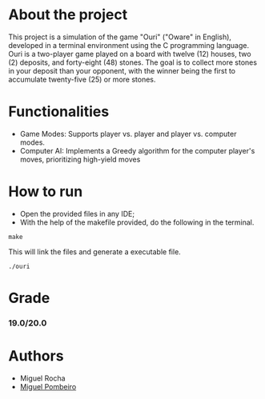 # About the project
This project is a simulation of the game "Ouri" ("Oware" in English), developed in a terminal environment using the C programming language. Ouri is a two-player game played on a board with twelve (12) houses, two (2) deposits, and forty-eight (48) stones. The goal is to collect more stones in your deposit than your opponent, with the winner being the first to accumulate twenty-five (25) or more stones.
# Functionalities
- Game Modes: Supports player vs. player and player vs. computer modes.
- Computer AI: Implements a Greedy algorithm for the computer player's moves, prioritizing high-yield moves
# How to run
- Open the provided files in any IDE;
- With the help of the makefile provided, do the following in the terminal.
```
make 
```
This will link the files and generate a executable file.
```
./ouri
```
# Grade
### 19.0/20.0
# Authors
- Miguel Rocha
- [Miguel Pombeiro](https://github.com/MiguelPombeiro)
